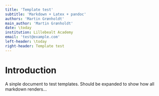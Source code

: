 ```yaml
---
title: 'Template test'
subtitle: 'Markdown + Latex + pandoc'
authors: 'Martin Grønholdt'
main_author: 'Martin Grønholdt'
date: \today
institution: Lillebealt Academy
email: 'test@example.com'
left-header: \today
right-header: Template test
---
```


# Introduction

A sinple document to test templates. Should be expanded to show how all markdown renders...
